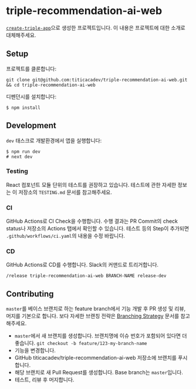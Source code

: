 # triple-recommendation-ai-web

[`create-triple-app`](https://github.com/titicacadev/create-triple-app)으로
생성한 프로젝트입니다. 이 내용은 프로젝트에 대한 소개로 대체해주세요.

## Setup

프로젝트를 클론합니다:

```
git clone git@github.com:titicacadev/triple-recommendation-ai-web.git && cd triple-recommendation-ai-web
```

디펜던시를 설치합니다:

```
$ npm install
```

## Development

`dev` 태스크로 개발환경에서 앱을 실행합니다:

```
$ npm run dev
# next dev
```

### Testing

React 컴포넌트 모듈 단위의 테스트를 권장하고 있습니다. 테스트에 관한 자세한
정보는 이 저장소의 `TESTING.md` 문서를 참고해주세요.

### CI

GitHub Actions로 CI Check을 수행합니다. 수행 결과는 PR Commit의 check status나
저장소의 Actions 탭에서 확인할 수 있습니다. 테스트 등의 Step이 추가되면
`.github/workflows/ci.yaml`의 내용을 수정 바랍니다.

### CD

GitHub Actions로 CD를 수행합니다. Slack의 커맨드로 트리거합니다.

```
/release triple-recommendation-ai-web BRANCH-NAME release-dev
```

## Contributing

`master`를 베이스 브랜치로 하는 feature branch에서 기능 개발 후 PR 생성 및
리뷰, 머지를 기본으로 합니다. 보다 자세한 브랜칭 전략은
[Branching Strategy](https://github.com/titicacadev/create-triple-app/blob/master/docs/02-branching-strategy.md)
문서를 참고해주세요.

- `master`에서 새 브랜치를 생성합니다. 브랜치명에 이슈 번호가 포함되어 있다면
  더 좋습니다. `git checkout -b feature/123-my-branch-name`
- 기능을 변경합니다.
- GitHub titicacadev/triple-recommendation-ai-web 저장소에 브랜치를 푸시합니다.
- 해당 브랜치로 새 Pull Request를 생성합니다. Base branch는 `master`입니다.
- 테스트, 리뷰 후 머지합니다.
